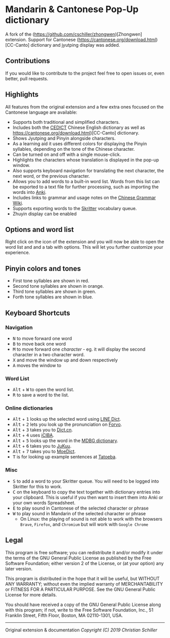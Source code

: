 # Mandarin & Cantonese Pop-Up dictionary

A fork of the (https://github.com/cschiller/zhongwen)[Zhongwen] extension.
Support for Cantonese
(https://cantonese.org/download.html)[CC-Canto] dictionary and jyutping display
was added.

## Contributions

If you would like to contribute to the project feel free to open issues or,
even better, pull requests.

## Highlights

All features from the original extension and a few extra ones focused on the
Cantonese language are available:

- Supports both traditional and simplified characters.
- Includes both the [CEDICT](https://cc-cedict.org/wiki) Chinese English
  dictionary as well as https://cantonese.org/download.html)[CC-Canto]
  dictionary.
- Shows Jyutping and Pinyin alongside characters.
- As a learning aid it uses different colors for displaying the Pinyin
  syllables, depending on the tone of the Chinese character.
- Can be turned on and off with a single mouse-click.
- Highlights the characters whose translation is displayed in the pop-up
  window.
- Also supports keyboard navigation for translating the next character, the
  next word, or the previous character.
- Allows you to add words to a built-in word list. Words from this list can be
  exported to a text file for further processing, such as importing the words
  into [Anki](https://apps.ankiweb.net).
- Includes links to grammar and usage notes on the
  [Chinese Grammar Wiki](https://resources.allsetlearning.com/chinese/grammar).
- Supports exporting words to the [Skritter](https://skritter.com) vocabulary
  queue.
- Zhuyin display can be enabled

## Options and word list

Right click on the icon of the extension and you will now be able to open
the word list and and a tab with options. This will let you further customize
your experience.

## Pinyin colors and tones
- First tone syllables are shown in red.
- Second tone syllables are shown in orange.
- Third tone syllables are shown in green.
- Forth tone syllables are shown in blue.

## Keyboard Shortcuts

### Navigation

- <kbd>N</kbd> to move forward one word
- <kbd>B</kbd> to move back one word
- <kbd>M</kbd> to move forward one *character* - eg. it will display the second
  character in a two character word.
- <kbd>X</kbd> and move the window up and down respectively
- <kbd>A</kbd> moves the window to

### Word List

- <kbd>Alt</kbd> + <kbd>W</kbd> to open the word list.
- <kbd>R</kbd> to save a word to the list.

### Online dictionaries

* <kbd>Alt</kbd> + <kbd>1</kbd> looks up the selected word using [LINE Dict](https://dict.naver.com/linedict/zhendict).
* <kbd>Alt</kbd> + <kbd>2</kbd> lets you look up the pronunciation on [Forvo](https://forvo.com).
* <kbd>Alt</kbd> + <kbd>3</kbd> takes you to [Dict.cn](https://dict.cn).
* <kbd>Alt</kbd> + <kbd>4</kbd> uses [iCIBA](https://www.iciba.com).
* <kbd>Alt</kbd> + <kbd>5</kbd> looks up the word in the [MDBG dictionary](https://mdbg.net).
* <kbd>Alt</kbd> + <kbd>6</kbd> takes you to [JuKuu](https://jukuu.com).
* <kbd>Alt</kbd> + <kbd>7</kbd> takes you to [MoeDict](https://moedict.tw).
* <kbd>T</kbd> is for looking up example sentences at [Tatoeba](https://tatoeba.org).

### Misc

- <kbd>S</kbd> to add a word to your Skritter queue. You will need to be logged into Skritter for this to work.
- <kbd>C</kbd> on the keyboard to copy the text together with dictionary
  entries into your clipboard. This is useful if you then want to insert them
  into Anki or your own words Spreadsheet.
- <kbd>E</kbd> to play sound in Cantonese of the selected character or phrase
- <kbd>W</kbd> to play sound in Mandarin of the selected character or phrase
  - On Linux: the playing of sound is not able to work with the browsers `Brave`, `Firefox`, and `Chromium` but will work with `Google Chrome`

## Legal
This program is free software; you can redistribute it and/or
modify it under the terms of the GNU General Public License
as published by the Free Software Foundation; either version 2
of the License, or (at your option) any later version.

This program is distributed in the hope that it will be useful,
but WITHOUT ANY WARRANTY; without even the implied warranty of
MERCHANTABILITY or FITNESS FOR A PARTICULAR PURPOSE.  See the
GNU General Public License for more details.

You should have received a copy of the GNU General Public License
along with this program; if not, write to the Free Software
Foundation, Inc., 51 Franklin Street, Fifth Floor, Boston, MA  02110-1301, USA.

---

Original extension & documentation
*Copyright (C) 2019 Christian Schiller*
